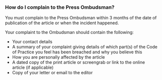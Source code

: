 ###  How do I complain to the Press Ombudsman?

You must complain to the Press Ombudsman within 3 months of the date of
publication of the article or when the incident happened.

Your complaint to the Ombudsman should contain the following:

  * Your contact details 
  * A summary of your complaint giving details of which part(s) of the Code of Practice you feel has been breached and why you believe this 
  * How you are personally affected by the article 
  * A dated copy of the print article or screengrab or link to the online article (if applicable) 
  * Copy of your letter or email to the editor 
